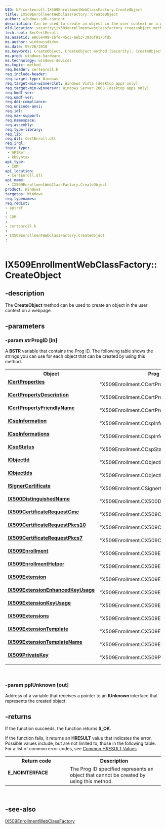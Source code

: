 ```yaml
---
UID: NF:certenroll.IX509EnrollmentWebClassFactory.CreateObject
title: IX509EnrollmentWebClassFactory::CreateObject
author: windows-sdk-content
description: Can be used to create an object in the user context on a webpage.
old-location: security\ix509enrollmentwebclassfactory_createobject_method.htm
tech.root: SecCertEnroll
ms.assetid: e865e499-1bfe-45c3-aeb3-3936f9173fd5
ms.author: windowssdkdev
ms.date: 09/26/2018
ms.keywords: CreateObject, CreateObject method [Security], CreateObject method [Security],IX509EnrollmentWebClassFactory interface, ICertProperties, ICertPropertyDescription, ICertPropertyFriendlyName, ICspInformation, ICspInformations, ICspStatus, IObjectId, IObjectIds, ISignerCertificate, IX500DistinguishedName, IX509CertificateRequestCmc, IX509CertificateRequestPkcs10, IX509CertificateRequestPkcs7, IX509Enrollment, IX509EnrollmentHelper, IX509EnrollmentWebClassFactory interface [Security],CreateObject method, IX509EnrollmentWebClassFactory.CreateObject, IX509EnrollmentWebClassFactory::CreateObject, IX509Extension, IX509ExtensionEnhancedKeyUsage, IX509ExtensionKeyUsage, IX509ExtensionTemplate, IX509ExtensionTemplateName, IX509Extensions, IX509PrivateKey, certenroll/IX509EnrollmentWebClassFactory::CreateObject, security.ix509enrollmentwebclassfactory_createobject_method
ms.prod: windows-hardware
ms.technology: windows-devices
ms.topic: method
req.header: certenroll.h
req.include-header: 
req.target-type: Windows
req.target-min-winverclnt: Windows Vista [desktop apps only]
req.target-min-winversvr: Windows Server 2008 [desktop apps only]
req.kmdf-ver: 
req.umdf-ver: 
req.ddi-compliance: 
req.unicode-ansi: 
req.idl: 
req.max-support: 
req.namespace: 
req.assembly: 
req.type-library: 
req.lib: 
req.dll: CertEnroll.dll
req.irql: 
topic_type:
 - APIRef
 - kbSyntax
api_type:
 - COM
api_location:
 - CertEnroll.dll
api_name:
 - IX509EnrollmentWebClassFactory.CreateObject
product: Windows
targetos: Windows
req.typenames: 
req.redist: 
- apiref
: 
- COM
: 
- certenroll.h
: 
- IX509EnrollmentWebClassFactory.CreateObject
: 
---
```


# IX509EnrollmentWebClassFactory::CreateObject


## -description


The <b>CreateObject</b> method can be used to create an object in the user context on a webpage.


## -parameters




### -param strProgID [in]

A <b>BSTR</b> variable that contains the Prog ID. The following table shows the strings you can use for each object that can be created by using this method.

<table>
<tr>
<th>Object</th>
<th>Prog ID string</th>
</tr>
<tr>
<td width="40%"><a id="ICertProperties"></a><a id="icertproperties"></a><a id="ICERTPROPERTIES"></a><dl>
<dt><b><a href="https://msdn.microsoft.com/en-us/library/Aa375231(v=VS.85).aspx">ICertProperties</a></b></dt>
<dt></dt>
</dl>
</td>
<td width="60%">
"X509Enrollment.CCertProperties"

</td>
</tr>
<tr>
<td width="40%"><a id="ICertPropertyDescription"></a><a id="icertpropertydescription"></a><a id="ICERTPROPERTYDESCRIPTION"></a><dl>
<dt><b><a href="https://msdn.microsoft.com/en-us/library/Aa375646(v=VS.85).aspx">ICertPropertyDescription</a></b></dt>
<dt></dt>
</dl>
</td>
<td width="60%">
"X509Enrollment.CCertPropertyDescription"

</td>
</tr>
<tr>
<td width="40%"><a id="ICertPropertyFriendlyName"></a><a id="icertpropertyfriendlyname"></a><a id="ICERTPROPERTYFRIENDLYNAME"></a><dl>
<dt><b><a href="https://msdn.microsoft.com/en-us/library/Aa375715(v=VS.85).aspx">ICertPropertyFriendlyName</a></b></dt>
<dt></dt>
</dl>
</td>
<td width="60%">
"X509Enrollment.CCertPropertyFriendlyName"

</td>
</tr>
<tr>
<td width="40%"><a id="ICspInformation"></a><a id="icspinformation"></a><a id="ICSPINFORMATION"></a><dl>
<dt><b><a href="https://msdn.microsoft.com/en-us/library/Aa375967(v=VS.85).aspx">ICspInformation</a></b></dt>
<dt></dt>
</dl>
</td>
<td width="60%">
"X509Enrollment.CCspInformation"

</td>
</tr>
<tr>
<td width="40%"><a id="ICspInformations"></a><a id="icspinformations"></a><a id="ICSPINFORMATIONS"></a><dl>
<dt><b><a href="https://msdn.microsoft.com/en-us/library/Aa375968(v=VS.85).aspx">ICspInformations</a></b></dt>
<dt></dt>
</dl>
</td>
<td width="60%">
"X509Enrollment.CCspInformations"

</td>
</tr>
<tr>
<td width="40%"><a id="ICspStatus"></a><a id="icspstatus"></a><a id="ICSPSTATUS"></a><dl>
<dt><b><a href="https://msdn.microsoft.com/en-us/library/Aa376760(v=VS.85).aspx">ICspStatus</a></b></dt>
<dt></dt>
</dl>
</td>
<td width="60%">
"X509Enrollment.CCspStatus"

</td>
</tr>
<tr>
<td width="40%"><a id="IObjectId"></a><a id="iobjectid"></a><a id="IOBJECTID"></a><dl>
<dt><b><a href="https://msdn.microsoft.com/en-us/library/Aa376784(v=VS.85).aspx">IObjectId</a></b></dt>
<dt></dt>
</dl>
</td>
<td width="60%">
"X509Enrollment.CObjectId"

</td>
</tr>
<tr>
<td width="40%"><a id="IObjectIds"></a><a id="iobjectids"></a><a id="IOBJECTIDS"></a><dl>
<dt><b><a href="https://msdn.microsoft.com/en-us/library/Aa376785(v=VS.85).aspx">IObjectIds</a></b></dt>
<dt></dt>
</dl>
</td>
<td width="60%">
"X509Enrollment.CObjectIds"

</td>
</tr>
<tr>
<td width="40%"><a id="ISignerCertificate"></a><a id="isignercertificate"></a><a id="ISIGNERCERTIFICATE"></a><dl>
<dt><b><a href="https://msdn.microsoft.com/en-us/library/Aa376820(v=VS.85).aspx">ISignerCertificate</a></b></dt>
<dt></dt>
</dl>
</td>
<td width="60%">
"X509Enrollment.CSignerCertificate"

</td>
</tr>
<tr>
<td width="40%"><a id="IX500DistinguishedName"></a><a id="ix500distinguishedname"></a><a id="IX500DISTINGUISHEDNAME"></a><dl>
<dt><b><a href="https://msdn.microsoft.com/en-us/library/Aa377051(v=VS.85).aspx">IX500DistinguishedName</a></b></dt>
<dt></dt>
</dl>
</td>
<td width="60%">
"X509Enrollment.CX500DistinguishedName"

</td>
</tr>
<tr>
<td width="40%"><a id="IX509CertificateRequestCmc"></a><a id="ix509certificaterequestcmc"></a><a id="IX509CERTIFICATEREQUESTCMC"></a><dl>
<dt><b><a href="https://msdn.microsoft.com/en-us/library/Aa377133(v=VS.85).aspx">IX509CertificateRequestCmc</a></b></dt>
<dt></dt>
</dl>
</td>
<td width="60%">
"X509Enrollment.CX509CertificateRequestCmc"

</td>
</tr>
<tr>
<td width="40%"><a id="IX509CertificateRequestPkcs10"></a><a id="ix509certificaterequestpkcs10"></a><a id="IX509CERTIFICATEREQUESTPKCS10"></a><dl>
<dt><b><a href="https://msdn.microsoft.com/en-us/library/Aa377505(v=VS.85).aspx">IX509CertificateRequestPkcs10</a></b></dt>
<dt></dt>
</dl>
</td>
<td width="60%">
"X509Enrollment.CX509CertificateRequestPkcs10"

</td>
</tr>
<tr>
<td width="40%"><a id="IX509CertificateRequestPkcs7"></a><a id="ix509certificaterequestpkcs7"></a><a id="IX509CERTIFICATEREQUESTPKCS7"></a><dl>
<dt><b><a href="https://msdn.microsoft.com/en-us/library/Aa377608(v=VS.85).aspx">IX509CertificateRequestPkcs7</a></b></dt>
<dt></dt>
</dl>
</td>
<td width="60%">
"X509Enrollment.CX509CertificateRequestPkcs7"

</td>
</tr>
<tr>
<td width="40%"><a id="IX509Enrollment"></a><a id="ix509enrollment"></a><a id="IX509ENROLLMENT"></a><dl>
<dt><b><a href="https://msdn.microsoft.com/en-us/library/Aa377809(v=VS.85).aspx">IX509Enrollment</a></b></dt>
<dt></dt>
</dl>
</td>
<td width="60%">
"X509Enrollment.CX509Enrollment"

</td>
</tr>
<tr>
<td width="40%"><a id="IX509EnrollmentHelper"></a><a id="ix509enrollmenthelper"></a><a id="IX509ENROLLMENTHELPER"></a><dl>
<dt><b><a href="https://msdn.microsoft.com/en-us/library/Ee351687(v=VS.85).aspx">IX509EnrollmentHelper</a></b></dt>
<dt></dt>
</dl>
</td>
<td width="60%">
"X509Enrollment.CX509EnrollmentHelper"

</td>
</tr>
<tr>
<td width="40%"><a id="IX509Extension"></a><a id="ix509extension"></a><a id="IX509EXTENSION"></a><dl>
<dt><b><a href="https://msdn.microsoft.com/en-us/library/Aa378077(v=VS.85).aspx">IX509Extension</a></b></dt>
<dt></dt>
</dl>
</td>
<td width="60%">
"X509Enrollment.CX509Extension"

</td>
</tr>
<tr>
<td width="40%"><a id="IX509ExtensionEnhancedKeyUsage"></a><a id="ix509extensionenhancedkeyusage"></a><a id="IX509EXTENSIONENHANCEDKEYUSAGE"></a><dl>
<dt><b><a href="https://msdn.microsoft.com/en-us/library/Aa378132(v=VS.85).aspx">IX509ExtensionEnhancedKeyUsage</a></b></dt>
<dt></dt>
</dl>
</td>
<td width="60%">
"X509Enrollment.CX509ExtensionEnhancedKeyUsage"

</td>
</tr>
<tr>
<td width="40%"><a id="IX509ExtensionKeyUsage"></a><a id="ix509extensionkeyusage"></a><a id="IX509EXTENSIONKEYUSAGE"></a><dl>
<dt><b><a href="https://msdn.microsoft.com/en-us/library/Aa378144(v=VS.85).aspx">IX509ExtensionKeyUsage</a></b></dt>
<dt></dt>
</dl>
</td>
<td width="60%">
"X509Enrollment.CX509ExtensionKeyUsage"

</td>
</tr>
<tr>
<td width="40%"><a id="IX509Extensions"></a><a id="ix509extensions"></a><a id="IX509EXTENSIONS"></a><dl>
<dt><b><a href="https://msdn.microsoft.com/en-us/library/Aa378174(v=VS.85).aspx">IX509Extensions</a></b></dt>
<dt></dt>
</dl>
</td>
<td width="60%">
"X509Enrollment.CX509Extensions"

</td>
</tr>
<tr>
<td width="40%"><a id="IX509ExtensionTemplate"></a><a id="ix509extensiontemplate"></a><a id="IX509EXTENSIONTEMPLATE"></a><dl>
<dt><b><a href="https://msdn.microsoft.com/en-us/library/Aa378274(v=VS.85).aspx">IX509ExtensionTemplate</a></b></dt>
<dt></dt>
</dl>
</td>
<td width="60%">
"X509Enrollment.CX509ExtensionTemplate"

</td>
</tr>
<tr>
<td width="40%"><a id="IX509ExtensionTemplateName"></a><a id="ix509extensiontemplatename"></a><a id="IX509EXTENSIONTEMPLATENAME"></a><dl>
<dt><b><a href="https://msdn.microsoft.com/en-us/library/Aa378276(v=VS.85).aspx">IX509ExtensionTemplateName</a></b></dt>
<dt></dt>
</dl>
</td>
<td width="60%">
"X509Enrollment.CX509ExtensionTemplateName"

</td>
</tr>
<tr>
<td width="40%"><a id="IX509PrivateKey"></a><a id="ix509privatekey"></a><a id="IX509PRIVATEKEY"></a><dl>
<dt><b><a href="https://msdn.microsoft.com/en-us/library/Aa378921(v=VS.85).aspx">IX509PrivateKey</a></b></dt>
<dt></dt>
</dl>
</td>
<td width="60%">
"X509Enrollment.CX509PrivateKey"

</td>
</tr>
</table>
 


### -param ppIUnknown [out]

Address of a variable that receives a pointer to an  <b>IUnknown</b> interface that represents the created object.


## -returns



If the function succeeds, the function returns <b>S_OK</b>.

If the function fails, it returns an <b>HRESULT</b> value that indicates the error. Possible values include, but are not limited to, those in the following table. For a list of common error codes, see <a href="https://msdn.microsoft.com/en-us/library/Aa378137(v=VS.85).aspx">Common HRESULT Values</a>.

<table>
<tr>
<th>Return code</th>
<th>Description</th>
</tr>
<tr>
<td width="40%">
<dl>
<dt><b>E_NOINTERFACE</b></dt>
</dl>
</td>
<td width="60%">
The Prog ID specified represents an object that cannot be created by using this method.

</td>
</tr>
</table>
 




## -see-also




<a href="https://msdn.microsoft.com/en-us/library/Aa377863(v=VS.85).aspx">IX509EnrollmentWebClassFactory</a>
 

 


